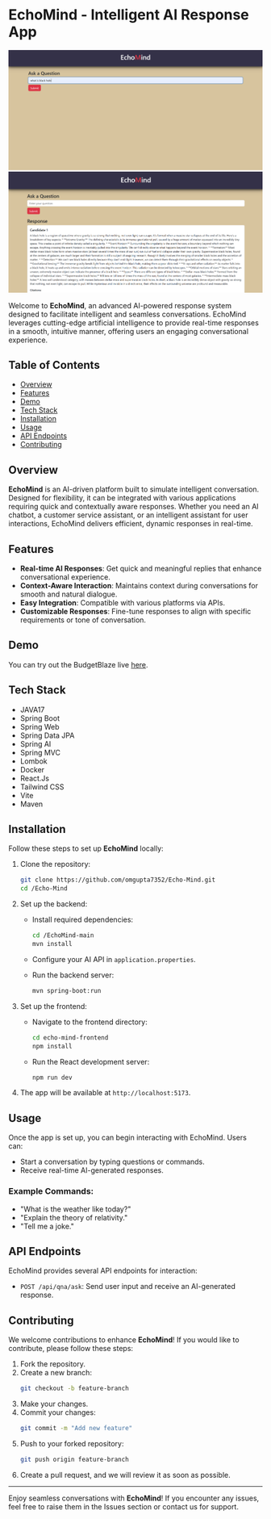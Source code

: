 # EchoMind - Intelligent AI Response App

![ECHOMIND](echomind1.png)
![](echomind2.png)

Welcome to **EchoMind**, an advanced AI-powered response system designed to facilitate intelligent and seamless conversations. EchoMind leverages cutting-edge artificial intelligence to provide real-time responses in a smooth, intuitive manner, offering users an engaging conversational experience.

## Table of Contents

- [Overview](#overview)
- [Features](#features)
- [Demo](#demo)
- [Tech Stack](#tech-stack)
- [Installation](#installation)
- [Usage](#usage)
- [API Endpoints](#api-endpoints)
- [Contributing](#contributing)

## Overview

**EchoMind** is an AI-driven platform built to simulate intelligent conversation. Designed for flexibility, it can be integrated with various applications requiring quick and contextually aware responses. Whether you need an AI chatbot, a customer service assistant, or an intelligent assistant for user interactions, EchoMind delivers efficient, dynamic responses in real-time.

## Features

- **Real-time AI Responses**: Get quick and meaningful replies that enhance conversational experience.
- **Context-Aware Interaction**: Maintains context during conversations for smooth and natural dialogue.
- **Easy Integration**: Compatible with various platforms via APIs.
- **Customizable Responses**: Fine-tune responses to align with specific requirements or tone of conversation.

## Demo

You can try out the BudgetBlaze live [here](https://echoomind.netlify.app/).


## Tech Stack

- JAVA17
- Spring Boot
- Spring Web
- Spring Data JPA
- Spring AI
- Spring MVC
- Lombok
- Docker
- React.Js
- Tailwind CSS
- Vite
- Maven

## Installation

Follow these steps to set up **EchoMind** locally:

1. Clone the repository:
    ```bash
    git clone https://github.com/omgupta7352/Echo-Mind.git
    cd /Echo-Mind
    ```

2. Set up the backend:
    - Install required dependencies:
        ```bash
        cd /EchoMind-main
        mvn install
        ```
    - Configure your AI API in `application.properties`.

    - Run the backend server:
        ```bash
        mvn spring-boot:run
        ```

3. Set up the frontend:
    - Navigate to the frontend directory:
        ```bash
        cd echo-mind-frontend
        npm install
        ```
    - Run the React development server:
        ```bash
        npm run dev
        ```

4. The app will be available at `http://localhost:5173`.

## Usage

Once the app is set up, you can begin interacting with EchoMind. Users can:

- Start a conversation by typing questions or commands.
- Receive real-time AI-generated responses.

### Example Commands:

- "What is the weather like today?"
- "Explain the theory of relativity."
- "Tell me a joke."

## API Endpoints

EchoMind provides several API endpoints for interaction:

- `POST /api/qna/ask`: Send user input and receive an AI-generated response.

## Contributing

We welcome contributions to enhance **EchoMind**! If you would like to contribute, please follow these steps:

1. Fork the repository.
2. Create a new branch:
    ```bash
    git checkout -b feature-branch
    ```
3. Make your changes.
4. Commit your changes:
    ```bash
    git commit -m "Add new feature"
    ```
5. Push to your forked repository:
    ```bash
    git push origin feature-branch
    ```
6. Create a pull request, and we will review it as soon as possible.


---

Enjoy seamless conversations with **EchoMind**! If you encounter any issues, feel free to raise them in the Issues section or contact us for support.
